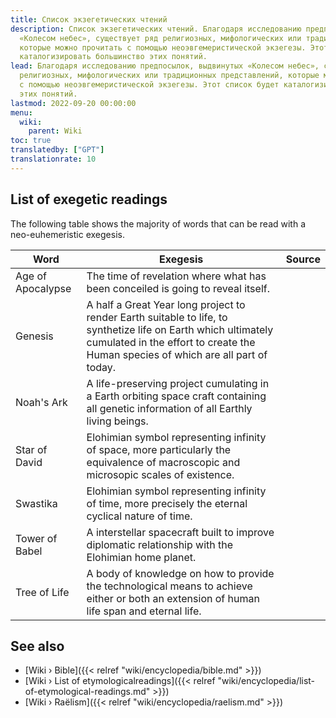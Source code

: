 ```yaml
---
title: Список экзегетических чтений
description: Список экзегетических чтений. Благодаря исследованию предпосылок, выдвинутых
  «Колесом небес», существует ряд религиозных, мифологических или традиционных представлений,
  которые можно прочитать с помощью неоэвгемеристической экзегезы. Этот список будет
  каталогизировать большинство этих понятий.
lead: Благодаря исследованию предпосылок, выдвинутых «Колесом небес», существует ряд
  религиозных, мифологических или традиционных представлений, которые можно прочитать
  с помощью неоэвгемеристической экзегезы. Этот список будет каталогизировать большинство
  этих понятий.
lastmod: 2022-09-20 00:00:00
menu:
  wiki:
    parent: Wiki
toc: true
translatedby: ["GPT"]
translationrate: 10
---
```


## List of exegetic readings

The following table shows the majority of words that can be read with a neo-euhemeristic exegesis.

| Word                  | Exegesis                                                | Source                                         |
|-----------------------|---------------------------------------------------------|------------------------------------------------|
| Age of Apocalypse     | The time of revelation where what has been conceiled is going to reveal itself. | |
| Genesis               | A half a Great Year long project to render Earth suitable to life, to synthetize life on Earth which ultimately cumulated in the effort to create the Human species of which are all part of today. | |
| Noah's Ark            | A life-preserving project cumulating in a Earth orbiting space craft containing all genetic information of all Earthly living beings. | |
| Star of David         | Elohimian symbol representing infinity of space, more particularly the equivalence of macroscopic and microsopic scales of existence. | |
| Swastika              | Elohimian symbol representing infinity of time, more precisely the eternal cyclical nature of time. | |
| Tower of Babel        | A interstellar spacecraft built to improve diplomatic relationship with the Elohimian home planet. | |
| Tree of Life          | A body of knowledge on how to provide the technological means to achieve either or both an extension of human life span and eternal life. | |

## See also

- [Wiki › Bible]({{< relref "wiki/encyclopedia/bible.md" >}})
- [Wiki › List of etymologicalreadings]({{< relref "wiki/encyclopedia/list-of-etymological-readings.md" >}})
- [Wiki › Raëlism]({{< relref "wiki/encyclopedia/raelism.md" >}})
